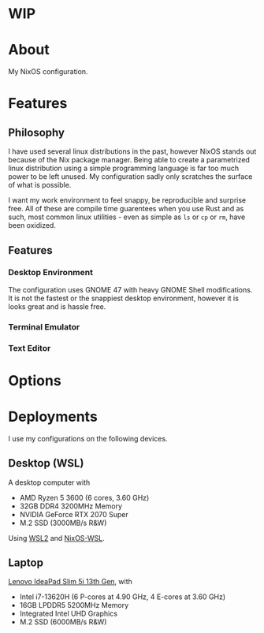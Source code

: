 # WIP
# About
My NixOS configuration.

# Features

## Philosophy
I have used several linux distributions in the past, however NixOS stands out because of the Nix package manager. Being able to create a parametrized linux distribution using a simple programming language is far too much power to be left unused. My configuration sadly only scratches the surface of what is possible.

I want my work environment to feel snappy, be reproducible and surprise free. All of these are compile time guarentees when you use Rust and as such, most common linux utilities - even as simple as `ls` or `cp` or `rm`, have been oxidized.

## Features
### Desktop Environment
The configuration uses GNOME 47 with heavy GNOME Shell modifications. It is not the fastest or the snappiest desktop environment, however it is looks great and is hassle free.

### Terminal Emulator

### Text Editor

# Options

# Deployments
I use my configurations on the following devices.

## Desktop (WSL)
A desktop computer with
- AMD Ryzen 5 3600 (6 cores, 3.60 GHz)
- 32GB DDR4 3200MHz Memory
- NVIDIA GeForce RTX 2070 Super
- M.2 SSD (3000MB/s R&W)  

Using [WSL2](https://learn.microsoft.com/en-us/windows/wsl/about) and [NixOS-WSL](https://github.com/nix-community/NixOS-WSL).

## Laptop
[Lenovo IdeaPad Slim 5i 13th Gen](https://store.lenovo.com/in/en/ideapad-slim-5i-13th-gen-35-56cms-intel-i7-cloud-grey-82xd0040in-372-1.html), with
- Intel i7-13620H (6 P-cores at 4.90 GHz, 4 E-cores at 3.60 GHz)
- 16GB LPDDR5 5200MHz Memory
- Integrated Intel UHD Graphics
- M.2 SSD (6000MB/s R&W)
